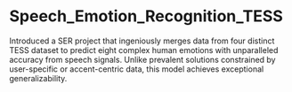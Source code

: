 # Speech_Emotion_Recognition_TESS
Introduced a SER project that ingeniously merges data from four distinct TESS dataset to predict eight complex human emotions with unparalleled accuracy from speech signals. Unlike prevalent solutions constrained by user-specific or accent-centric data, this model achieves exceptional generalizability.
